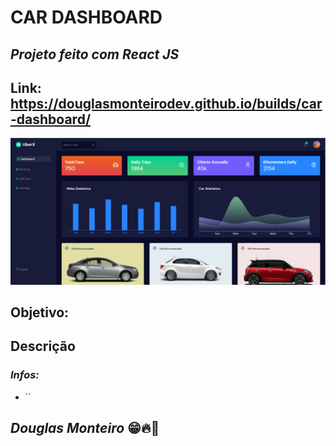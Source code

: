 # CAR DASHBOARD

## <i>Projeto feito com React JS </i>

## Link: https://douglasmonteirodev.github.io/builds/car-dashboard/

<p align="center">
      <img src="src/assets/preview/home_preview.png">
 </p>

## Objetivo:

###

## Descrição

###

### <i> Infos: </i>

- ``

## <i>Douglas Monteiro</i> 😁🔥🚀
